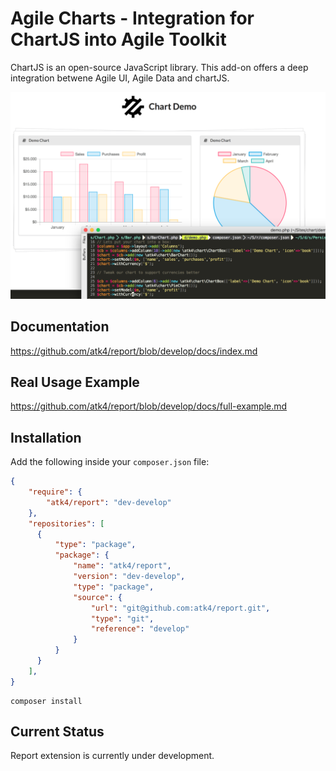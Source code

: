 # Agile Charts - Integration for ChartJS into Agile Toolkit

ChartJS is an open-source JavaScript library. This add-on
offers a deep integration betwene Agile UI, Agile Data and
chartJS.

![demo](demo.png)

## Documentation

https://github.com/atk4/report/blob/develop/docs/index.md

## Real Usage Example

https://github.com/atk4/report/blob/develop/docs/full-example.md

## Installation

Add the following inside your `composer.json` file:

``` json
{
    "require": {
        "atk4/report": "dev-develop"
    },
    "repositories": [
      {
          "type": "package",
          "package": {
              "name": "atk4/report",
              "version": "dev-develop",
              "type": "package",
              "source": {
                  "url": "git@github.com:atk4/report.git",
                  "type": "git",
                  "reference": "develop"
              }
          }
      }
    ],
}
```


``` console
composer install
```

## Current Status

Report extension is currently under development.
